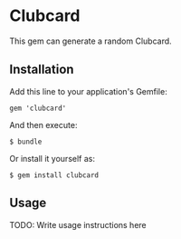 # Clubcard

This gem can generate a random Clubcard.

## Installation

Add this line to your application's Gemfile:

    gem 'clubcard'

And then execute:

    $ bundle

Or install it yourself as:

    $ gem install clubcard

## Usage

TODO: Write usage instructions here
